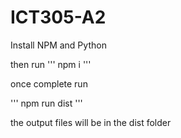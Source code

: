# ICT305-A2

Install NPM and Python

then run
'''
npm i
'''

once complete run 

'''
npm run dist
'''

the output files will be in the dist folder 